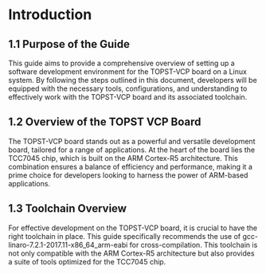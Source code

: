 # Introduction

## 1.1 Purpose of the Guide  

This guide aims to provide a comprehensive overview of setting up a software development environment for the TOPST-VCP board on a Linux system. By following the steps outlined in this document, developers will be equipped with the necessary tools, configurations, and understanding to effectively work with the TOPST-VCP board and its associated toolchain.


## 1.2 Overview of the TOPST VCP Board  

The TOPST-VCP board stands out as a powerful and versatile development board, tailored for a range of applications. At the heart of the board lies the TCC7045 chip, which is built on the ARM Cortex-R5 architecture. This combination ensures a balance of efficiency and performance, making it a prime choice for developers looking to harness the power of ARM-based applications.


## 1.3 Toolchain Overview  

For effective development on the TOPST-VCP board, it is crucial to have the right toolchain in place. This guide specifically recommends the use of gcc-linaro-7.2.1-2017.11-x86_64_arm-eabi for cross-compilation. This toolchain is not only compatible with the ARM Cortex-R5 architecture but also provides a suite of tools optimized for the TCC7045 chip.
